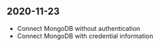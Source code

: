 ﻿## 2020-11-23
- Connect MongoDB without authentication
- Connect MongoDB with credential information